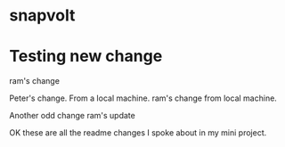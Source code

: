 # snapvolt

# Testing new change
ram's change


Peter's change. From a local machine.
ram's change from local machine.

Another odd change
ram's update


OK these are all the readme changes I spoke about in my mini project.
